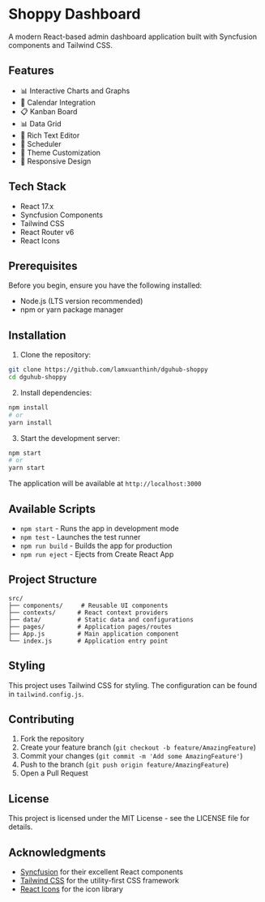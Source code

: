 # Shoppy Dashboard

A modern React-based admin dashboard application built with Syncfusion components and Tailwind CSS.

## Features

- 📊 Interactive Charts and Graphs
- 📅 Calendar Integration
- 📋 Kanban Board
- 📊 Data Grid
- 📝 Rich Text Editor
- 📅 Scheduler
- 🎨 Theme Customization
- 📱 Responsive Design

## Tech Stack

- React 17.x
- Syncfusion Components
- Tailwind CSS
- React Router v6
- React Icons

## Prerequisites

Before you begin, ensure you have the following installed:
- Node.js (LTS version recommended)
- npm or yarn package manager

## Installation

1. Clone the repository:
```bash
git clone https://github.com/lamxuanthinh/dguhub-shoppy
cd dguhub-shoppy
```

2. Install dependencies:
```bash
npm install
# or
yarn install
```

3. Start the development server:
```bash
npm start
# or
yarn start
```

The application will be available at `http://localhost:3000`

## Available Scripts

- `npm start` - Runs the app in development mode
- `npm test` - Launches the test runner
- `npm run build` - Builds the app for production
- `npm run eject` - Ejects from Create React App

## Project Structure

```
src/
├── components/     # Reusable UI components
├── contexts/      # React context providers
├── data/          # Static data and configurations
├── pages/         # Application pages/routes
├── App.js         # Main application component
└── index.js       # Application entry point
```

## Styling

This project uses Tailwind CSS for styling. The configuration can be found in `tailwind.config.js`.

## Contributing

1. Fork the repository
2. Create your feature branch (`git checkout -b feature/AmazingFeature`)
3. Commit your changes (`git commit -m 'Add some AmazingFeature'`)
4. Push to the branch (`git push origin feature/AmazingFeature`)
5. Open a Pull Request

## License

This project is licensed under the MIT License - see the LICENSE file for details.

## Acknowledgments

- [Syncfusion](https://www.syncfusion.com/) for their excellent React components
- [Tailwind CSS](https://tailwindcss.com/) for the utility-first CSS framework
- [React Icons](https://react-icons.github.io/react-icons/) for the icon library
